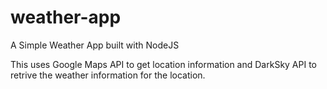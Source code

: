# weather-app
A Simple Weather App built with NodeJS

This uses Google Maps API to get location information and DarkSky API to retrive the weather information for the location.
